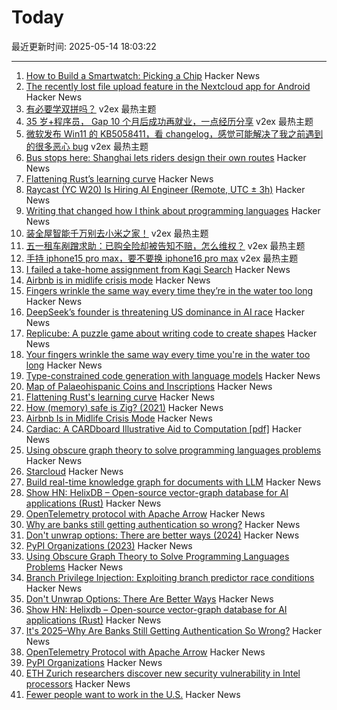 # Today

最近更新时间: 2025-05-14 18:03:22

--- 
1. [How to Build a Smartwatch: Picking a Chip](https://ericmigi.com/blog/how-to-build-a-smartwatch-picking-a-chip/) Hacker News
2. [The recently lost file upload feature in the Nextcloud app for Android](https://nextcloud.com/blog/nextcloud-android-file-upload-issue-google/) Hacker News
3. [有必要学双拼吗？](https://www.v2ex.com/t/1131675) v2ex 最热主题
4. [35 岁+程序员， Gap 10 个月后成功再就业，一点经历分享](https://www.v2ex.com/t/1131621) v2ex 最热主题
5. [微软发布 Win11 的 KB5058411，看 changelog，感觉可能解决了我之前遇到的很多恶心 bug](https://www.v2ex.com/t/1131582) v2ex 最热主题
6. [Bus stops here: Shanghai lets riders design their own routes](https://www.sixthtone.com/news/1017072) Hacker News
7. [Flattening Rust’s learning curve](https://corrode.dev/blog/flattening-rusts-learning-curve/) Hacker News
8. [Raycast (YC W20) Is Hiring AI Engineer (Remote, UTC ± 3h)](https://www.raycast.com/jobs/ai-engineer) Hacker News
9. [Writing that changed how I think about programming languages](https://bernsteinbear.com/blog/pl-writing/) Hacker News
10. [装全屋智能千万别去小米之家！](https://www.v2ex.com/t/1131587) v2ex 最热主题
11. [五一租车剐蹭求助：已购全险却被告知不赔，怎么维权？](https://www.v2ex.com/t/1131585) v2ex 最热主题
12. [手持 iphone15 pro max，要不要换 iphone16 pro max](https://www.v2ex.com/t/1131584) v2ex 最热主题
13. [I failed a take-home assignment from Kagi Search](https://bloggeroo.dev/articles/202504031434) Hacker News
14. [Airbnb is in midlife crisis mode](https://www.wired.com/story/airbnb-is-in-midlife-crisis-mode-reinvention-app-services/) Hacker News
15. [Fingers wrinkle the same way every time they’re in the water too long](https://www.binghamton.edu/news/story/5547/do-your-fingers-wrinkle-the-same-way-every-time-youre-in-the-water-too-long-new-research-says-yes) Hacker News
16. [DeepSeek’s founder is threatening US dominance in AI race](https://www.bloomberg.com/news/features/2025-05-13/deepseek-races-after-chatgpt-as-china-s-ai-industry-soars) Hacker News
17. [Replicube: A puzzle game about writing code to create shapes](https://store.steampowered.com/app/3401490/Replicube/) Hacker News
18. [Your fingers wrinkle the same way every time you're in the water too long](https://www.binghamton.edu/news/story/5547/do-your-fingers-wrinkle-the-same-way-every-time-youre-in-the-water-too-long-new-research-says-yes) Hacker News
19. [Type-constrained code generation with language models](https://arxiv.org/abs/2504.09246) Hacker News
20. [Map of Palaeohispanic Coins and Inscriptions](http://hesperia.ucm.es/consulta_hesperia/mapas.php) Hacker News
21. [Flattening Rust's learning curve](https://corrode.dev/blog/flattening-rusts-learning-curve/) Hacker News
22. [How (memory) safe is Zig? (2021)](https://www.scattered-thoughts.net/writing/how-safe-is-zig/) Hacker News
23. [Airbnb Is in Midlife Crisis Mode](https://www.wired.com/story/airbnb-is-in-midlife-crisis-mode-reinvention-app-services/) Hacker News
24. [Cardiac: A CARDboard Illustrative Aid to Computation [pdf]](https://www.cs.drexel.edu/~bls96/museum/CARDIAC_manual.pdf) Hacker News
25. [Using obscure graph theory to solve programming languages problems](https://reasonablypolymorphic.com/blog/solving-lcsa/) Hacker News
26. [Starcloud](https://www.ycombinator.com/companies/starcloud) Hacker News
27. [Build real-time knowledge graph for documents with LLM](https://cocoindex.io/blogs/knowledge-graph-for-docs/) Hacker News
28. [Show HN: HelixDB – Open-source vector-graph database for AI applications (Rust)](https://github.com/HelixDB/helix-db/) Hacker News
29. [OpenTelemetry protocol with Apache Arrow](https://opentelemetry.io/blog/2025/otel-arrow-phase-2/) Hacker News
30. [Why are banks still getting authentication so wrong?](https://jamal.haba.sh/its-2025-why-are-banks-still-getting-authentication-so-wrong/) Hacker News
31. [Don't unwrap options: There are better ways (2024)](https://corrode.dev/blog/rust-option-handling-best-practices/) Hacker News
32. [PyPI Organizations (2023)](https://blog.pypi.org/posts/2023-04-23-introducing-pypi-organizations/) Hacker News
33. [Using Obscure Graph Theory to Solve Programming Languages Problems](https://reasonablypolymorphic.com/blog/solving-lcsa/) Hacker News
34. [Branch Privilege Injection: Exploiting branch predictor race conditions](https://comsec.ethz.ch/research/microarch/branch-privilege-injection/) Hacker News
35. [Don't Unwrap Options: There Are Better Ways](https://corrode.dev/blog/rust-option-handling-best-practices/) Hacker News
36. [Show HN: Helixdb – Open-source vector-graph database for AI applications (Rust)](https://github.com/HelixDB/helix-db/) Hacker News
37. [It's 2025–Why Are Banks Still Getting Authentication So Wrong?](https://jamal.haba.sh/its-2025-why-are-banks-still-getting-authentication-so-wrong/) Hacker News
38. [OpenTelemetry Protocol with Apache Arrow](https://opentelemetry.io/blog/2025/otel-arrow-phase-2/) Hacker News
39. [PyPI Organizations](https://blog.pypi.org/posts/2023-04-23-introducing-pypi-organizations/) Hacker News
40. [ETH Zurich researchers discover new security vulnerability in Intel processors](https://ethz.ch/en/news-and-events/eth-news/news/2025/05/eth-zurich-researchers-discover-new-security-vulnerability-in-intel-processors.html) Hacker News
41. [Fewer people want to work in the U.S.](https://www.axios.com/2025/05/13/us-jobs-foreign-workers) Hacker News

